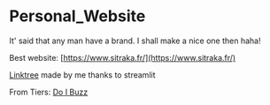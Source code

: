 # Personal_Website
It' said that any man have a brand. I shall make a nice one then haha!

Best website: [https://www.sitraka.fr/](https://www.sitraka.fr/)

[Linktree](https://sitraka17-linktree-streamlit-app-3xiqa5.streamlit.app/) made by me thanks to streamlit

From Tiers: [Do I Buzz](https://www.doyoubuzz.com/sitraka-forler)

